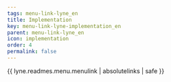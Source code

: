 ```yaml
---
tags: menu-link-lyne_en
title: Implementation
key: menu-link-lyne-implementation_en
parent: menu-link-lyne_en
icon: implementation
order: 4
permalink: false  
---
```

{{ lyne.readmes.menu.menulink | absolutelinks | safe }}


